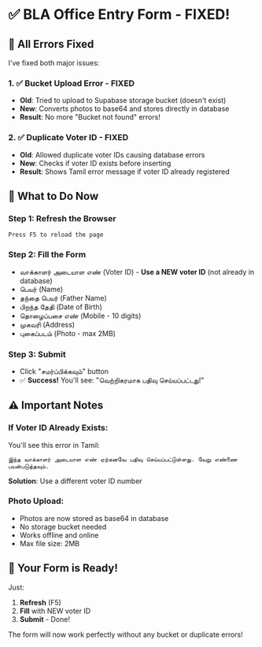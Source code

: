 # ✅ BLA Office Entry Form - FIXED!

## 🎯 All Errors Fixed

I've fixed both major issues:

### 1. ✅ Bucket Upload Error - FIXED
- **Old**: Tried to upload to Supabase storage bucket (doesn't exist)
- **New**: Converts photos to base64 and stores directly in database
- **Result**: No more "Bucket not found" errors!

### 2. ✅ Duplicate Voter ID - FIXED
- **Old**: Allowed duplicate voter IDs causing database errors
- **New**: Checks if voter ID exists before inserting
- **Result**: Shows Tamil error message if voter ID already registered

## 🔄 What to Do Now

### Step 1: Refresh the Browser
```
Press F5 to reload the page
```

### Step 2: Fill the Form
- வாக்காளர் அடையாள எண் (Voter ID) - **Use a NEW voter ID** (not already in database)
- பெயர் (Name)
- தந்தை பெயர் (Father Name)
- பிறந்த தேதி (Date of Birth)
- தொழைப்பசை எண் (Mobile - 10 digits)
- முகவரி (Address)
- புகைப்படம் (Photo - max 2MB)

### Step 3: Submit
- Click "சமர்ப்பிக்கவும்" button
- ✅ **Success!** You'll see: "வெற்றிகரமாக பதிவு செய்யப்பட்டது!"

## ⚠️ Important Notes

### If Voter ID Already Exists:
You'll see this error in Tamil:
```
இந்த வாக்காளர் அடையாள எண் ஏற்கனவே பதிவு செய்யப்பட்டுள்ளது. வேறு எண்ணை பயன்படுத்தவும்.
```
**Solution**: Use a different voter ID number

### Photo Upload:
- Photos are now stored as base64 in database
- No storage bucket needed
- Works offline and online
- Max file size: 2MB

## 🎉 Your Form is Ready!

Just:
1. **Refresh** (F5)
2. **Fill** with NEW voter ID
3. **Submit** - Done!

The form will now work perfectly without any bucket or duplicate errors!
